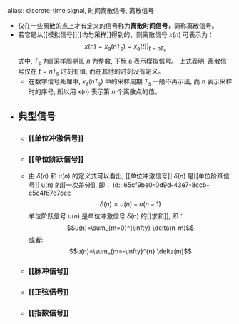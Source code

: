 alias:: discrete-time signal, 时间离散信号, 离散信号

- 仅在一些离散的点上才有定义的信号称为**离散时间信号**，简称离散信号。
- 若它是从[[模拟信号]][[均匀采样]]得到的，则离散信号 $x(n)$ 可表示为：
  $$x(n)=x_{\mathrm{a}}\left(n T_{\mathrm{s}}\right)=\left.x_{\mathrm{a}}(t)\right|_{t=n T_{\mathrm{s}}} \tag{1}$$
  式中,  $T_{\mathrm{s}}$  为[[采样周期]],  $n$  为整数, 下标  $\mathrm{a}$  表示模拟信号。
  上式表明, 离散信号仅在  $t=n T_{\mathrm{s}}$  时刻有值, 而在其他的时刻没有定义。
	- 在数字信号处理中,  $x_{\mathrm{a}}\left(n T_{\mathrm{s}}\right)$  中的采样周期  $T_{\mathrm{s}}$  一般不再示出, 而  $n$  表示采样时的序号, 所以用  $x(n)$  表示第  $n$  个离散点的值。
- ## 典型信号
	- ### [[单位冲激信号]]
	- ### [[单位阶跃信号]]
	- 由  $\delta(n)$  和  $u(n)$  的定义式可以看出, [[单位冲激信号]]  $\delta(n)$  是[[单位阶跃信号]]  u(n)  的[[一次差分]], 即：
id:: 65cf9be0-0d9d-43e7-8ccb-c5c4f67d7cec
	  $$\delta(n)=u(n)-u(n-1)$$
	  单位阶跃信号  $u(n)$  是单位冲激信号  $\delta(n)$  的[[求和]], 即：
	  $$u(n)=\sum_{m=0}^{\infty} \delta(n-m)$$
	  或者:
	  $$u(n)=\sum_{m=-\infty}^{n} \delta(m)$$
	- ### [[脉冲信号]]
	- ### [[正弦信号]]
	- ### [[指数信号]]
